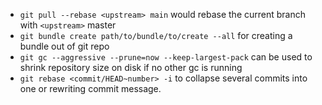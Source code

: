  - `git pull --rebase <upstream> main` would rebase the current branch with `<upstream>` master
 - `git bundle create path/to/bundle/to/create --all` for creating a bundle out of git repo
 - `git gc --aggressive --prune=now --keep-largest-pack` can be used to shrink repository size on disk if no other gc is running
 - `git rebase <commit/HEAD~number> -i` to collapse several commits into one or rewriting commit message.
